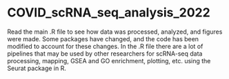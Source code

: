 # COVID_scRNA_seq_analysis_2022

Read the main .R file to see how data was processed, analyzed, and figures were made. Some packages have changed, and the code has been modified to account for these changes. In the .R file there are a lot of pipelines that may be used by other researchers for scRNA-seq data processing, mapping, GSEA and GO enrichment, plotting, etc. using the Seurat package in R.   
